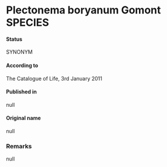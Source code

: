 # Plectonema boryanum Gomont SPECIES

#### Status
SYNONYM

#### According to
The Catalogue of Life, 3rd January 2011

#### Published in
null

#### Original name
null

### Remarks
null
